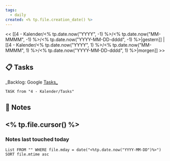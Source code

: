 ```yaml
---
tags:
  - daily
created: <% tp.file.creation_date() %>
---
```

<< [[4 - Kalender/<% tp.date.now("YYYY", -1) %>/<% tp.date.now("MM-MMMM", -1) %>/<% tp.date.now("YYYY-MM-DD-dddd", -1) %>|gestern]]  | [[4 - Kalender/<% tp.date.now("YYYY", 1) %>/<% tp.date.now("MM-MMMM", 1) %>/<% tp.date.now("YYYY-MM-DD-dddd", 1) %>|morgen]] >>
## 📋 Tasks
_Backlog: Google [Tasks_](https://calendar.google.com/calendar/u/0/r/tasks)

```dataview
TASK from "4 - Kalender/Tasks"
```

## 📝 Notes

<% tp.file.cursor() %>
---
### Notes last touched today
```dataview
List FROM "" WHERE file.mday = date("<%tp.date.now("YYYY-MM-DD")%>") SORT file.mtime asc
```